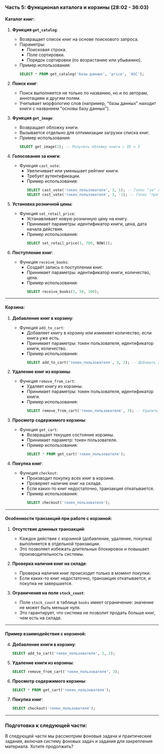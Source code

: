 ### Часть 5: Функционал каталога и корзины (28:02 - 36:03)

#### Каталог книг:

1. **Функция `get_catalog`**:
   - Возвращает список книг на основе поискового запроса.
   - Параметры:
     - Поисковая строка.
     - Поле сортировки.
     - Порядок сортировки (по возрастанию или убыванию).
   - Пример использования:
     ```sql
     SELECT * FROM get_catalog('базы данных', 'price', 'ASC');
     ```

2. **Поиск книг**:
   - Поиск выполняется не только по названию, но и по авторам, аннотациям и другим полям.
   - Учитывает морфологию слов (например, "базы данных" находит книги с названием "основы базу данных").

3. **Функция `get_image`**:
   - Возвращает обложку книги.
   - Вызывается отдельно для оптимизации загрузки списка книг.
   - Пример использования:
     ```sql
     SELECT get_image(3); -- Получить обложку книги с ID = 3
     ```

4. **Голосование за книги**:
   - Функция `cast_vote`:
     - Увеличивает или уменьшает рейтинг книги.
     - Требует аутентификации.
     - Пример использования:
       ```sql
       SELECT cast_vote('токен_пользователя', 3, 1); -- Голос "за" книгу с ID = 3
       SELECT cast_vote('токен_пользователя', 3, -1); -- Голос "против" книги с ID = 3
       ```

5. **Установка розничной цены**:
   - Функция `set_retail_price`:
     - Устанавливает новую розничную цену на книгу.
     - Принимает параметры: идентификатор книги, цена, дата начала действия.
     - Пример использования:
       ```sql
       SELECT set_retail_price(3, 700, NOW());
       ```

6. **Поступление книг**:
   - Функция `receive_books`:
     - Создаёт запись о поступлении книг.
     - Принимает параметры: идентификатор книги, количество, цена.
     - Пример использования:
       ```sql
       SELECT receive_books(3, 50, 100);
       ```

---

#### Корзина:

1. **Добавление книг в корзину**:
   - Функция `add_to_cart`:
     - Добавляет книгу в корзину или изменяет количество, если книга уже есть.
     - Принимает параметры: токен пользователя, идентификатор книги, количество.
     - Пример использования:
       ```sql
       SELECT add_to_cart('токен_пользователя', 3, 2); -- Добавить 2 экземпляра книги с ID = 3
       ```

2. **Удаление книг из корзины**:
   - Функция `remove_from_cart`:
     - Удаляет книгу из корзины.
     - Принимает параметры: токен пользователя, идентификатор книги.
     - Пример использования:
       ```sql
       SELECT remove_from_cart('токен_пользователя', 3); -- Удалить книгу с ID = 3
       ```

3. **Просмотр содержимого корзины**:
   - Функция `get_cart`:
     - Возвращает текущее состояние корзины.
     - Принимает параметр: токен пользователя.
     - Пример использования:
       ```sql
       SELECT * FROM get_cart('токен_пользователя');
       ```

4. **Покупка книг**:
   - Функция `checkout`:
     - Производит покупку всех книг в корзине.
     - Проверяет наличие книг на складе.
     - Если каких-то книг недостаточно, транзакция откатывается.
     - Пример использования:
       ```sql
       SELECT checkout('токен_пользователя');
       ```

---

#### Особенности транзакций при работе с корзиной:

1. **Отсутствие длинных транзакций**:
   - Каждое действие с корзиной (добавление, удаление, покупка) выполняется в отдельной транзакции.
   - Это позволяет избежать длительных блокировок и повышает производительность системы.

2. **Проверка наличия книг на складе**:
   - Проверка наличия книг происходит только в момент покупки.
   - Если каких-то книг недостаточно, транзакция откатывается, и покупка не завершается.

3. **Ограничения на поле `stock_count`**:
   - Поле `stock_count` в таблице `books` имеет ограничение: значение не может быть меньше нуля.
   - Это гарантирует, что система не позволит продать больше книг, чем есть на складе.

---

#### Пример взаимодействия с корзиной:

4. **Добавление книги в корзину**:
   ```sql
   SELECT add_to_cart('токен_пользователя', 3, 2);
   ```

5. **Удаление книги из корзины**:
   ```sql
   SELECT remove_from_cart('токен_пользователя', 3);
   ```

6. **Просмотр содержимого корзины**:
   ```sql
   SELECT * FROM get_cart('токен_пользователя');
   ```

7. **Покупка книг**:
   ```sql
   SELECT checkout('токен_пользователя');
   ```

---

### Подготовка к следующей части:
В следующей части мы рассмотрим фоновые задачи и практические задания, включая систему фоновых задач и задания для закрепления материала. Хотите продолжить?